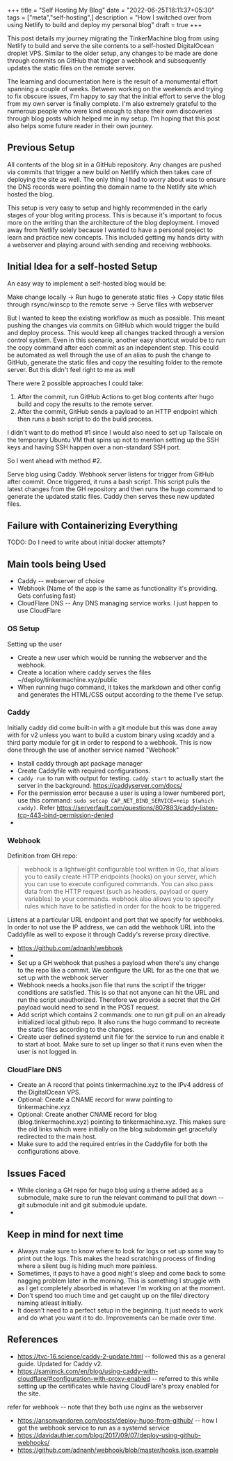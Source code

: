 +++
title = "Self Hosting My Blog"
date = "2022-06-25T18:11:37+05:30"
tags = ["meta","self-hosting",]
description = "How I switched over from using Netlify to build and deploy my personal blog"
draft = true
+++

This post details my journey migrating the TinkerMachine blog from using Netlify to build and serve the site contents to a self-hosted DigitalOcean droplet VPS. Similar to the older setup, any changes to be made are done through commits on GitHub that trigger a webhook and subsequently updates the static files on the remote server. 

The learning and documentation here is the result of a monumental effort spanning a couple of weeks. Between working on the weekends and trying to fix obscure issues, I'm happy to say that the initial effort to serve the blog from my own server is finally complete. I'm also extremely grateful to the numerous people who were kind enough to share their own discoveries through blog posts which helped me in my setup. I'm hoping that this post also helps some future reader in their own journey. 

## Previous Setup
All contents of the blog sit in a GitHub repository. Any changes are pushed via commits that trigger a new build on Netlify which then takes care of deploying the site as well. The only thing I had to worry about was to ensure the DNS records were pointing the domain name to the Netlify site which hosted the blog.

This setup is very easy to setup and highly recommended in the early stages of your blog writing process. This is because it's important to focus more on the writing than the architecture of the blog deployment. I moved away from Netlify solely because I wanted to have a personal project to learn and practice new concepts. This included getting my hands dirty with a webserver and playing around with sending and receiving webhooks.

## Initial Idea for a self-hosted Setup
An easy way to implement a self-hosted blog would be:

Make change locally -> Run hugo to generate static files -> Copy static files through rsync/winscp to the remote serve -> Serve files with webserver

But I wanted to keep the existing workflow as much as possible. This meant pushing the changes via commits on GitHub which would trigger the build and deploy process. This would keep all changes tracked through a version control system. Even in this scenario, another easy shortcut would be to run the copy command after each commit as an independent step. This could be automated as well through the use of an alias to push the change to GitHub, generate the static files and copy the resulting folder to the remote server. But this didn't feel right to me as well

There were 2 possible approaches I could take:
1.  After the commit, run GitHub Actions to get blog contents after hugo build and copy the results to the remote server.
2.  After the commit, GitHub sends a payload to an HTTP endpoint which then runs a bash script to do the build process.

I didn't want to do method #1 since I would also need to set up Tailscale on the temporary Ubuntu VM that spins up not to mention setting up the SSH keys and having SSH happen over a non-standard SSH port.

So I went ahead with method #2.

Serve blog using Caddy. Webhook server listens for trigger from GitHub after commit. Once triggered, it runs a bash script. This script pulls the latest changes from the GH repository and then runs the hugo command to generate the updated static files. Caddy then serves these new updated files.

## Failure with Containerizing Everything
TODO: Do I need to write about initial docker attempts?

## Main tools being Used
- Caddy -- webserver of choice
- Webhook (Name of the app is the same as functionality it's providing. Gets confusing fast)
- CloudFlare DNS -- Any DNS managing service works. I just happen to use CloudFlare

### OS Setup
Setting up the user
- Create a new user which would be running the webserver and the webhook. 
- Create a location where caddy serves the files ~/deploy/tinkermachine.xyz/public
- When running hugo command, it takes the markdown and other config and generates the HTML/CSS output according to the theme I've setup.

### Caddy
Initially caddy did come built-in with a git module but this was done away with for v2 unless you want to build a custom binary using xcaddy and a third party module for git in order to respond to a webhook. This is now done through the use of another service named "Webhook"

- Install caddy through apt package manager
- Create Caddyfile with required configurations.
- `caddy run` to run with output for testing. `caddy start` to actually start the server in the background. https://caddyserver.com/docs/
- For the permission error because a user is using a lower numbered port, use this command: `sudo setcap CAP_NET_BIND_SERVICE=+eip $(which caddy)`. Refer https://serverfault.com/questions/807883/caddy-listen-tcp-443-bind-permission-denied
- 

### Webhook
Definition from GH repo:

> webhook is a lightweight configurable tool written in Go, that allows you to easily create HTTP endpoints (hooks) on your server, which you can use to execute configured commands. You can also pass data from the HTTP request (such as headers, payload or query variables) to your commands. webhook also allows you to specify rules which have to be satisfied in order for the hook to be triggered.

Listens at a particular URL endpoint and port that we specify for webhooks. In order to not use the IP address, we can add the webhook URL into the Caddyfile as well to expose it through Caddy's reverse proxy directive.

- https://github.com/adnanh/webhook
- 
- Set up a GH webhook that pushes a payload when there's any change to the repo like a commit. We configure the URL for as the one that we set up with the webhook server
- Webhook needs a hooks.json file that runs the script if the trigger conditions are satisfied. This is so that not anyone can hit the URL and run the script unauthorized. Therefore we provide a secret that the GH payload would need to send in the POST request.
- Add script which contains 2 commands: one to run git pull on an already initialized local github repo. It also runs the hugo command to recreate the static files according to the changes. 
- Create user defined systemd unit file for the service to run and enable it to start at boot. Make sure to set up linger so that it runs even when the user is not logged in.


### CloudFlare DNS
- Create an A record that points tinkermachine.xyz to the IPv4 address of the DigitalOcean VPS.
- Optional: Create a CNAME record for www pointing to tinkermachine.xyz
- Optional: Create another CNAME record for blog (blog.tinkermachine.xyz) pointing to tinkermachine.xyz. This makes sure the old links which were initially on the blog subdomain get gracefully redirected to the main host.
- Make sure to add the required entries in the Caddyfile for both the configurations above.

## Issues Faced
- While cloning a GH repo for hugo blog using a theme added as a submodule, make sure to run the relevant command to pull that down -- git submodule init and git submodule update.
- 

## Keep in mind for next time
- Always make sure to know where to look for logs or set up some way to print out the logs. This makes the head scratching process of finding where a silent bug is hiding much more painless.
- Sometimes, it pays to have a good night's sleep and come back to some nagging problem later in the morning. This is something I struggle with as I get completely absorbed in whatever I'm working on at the moment.
- Don't spend too much time and get caught up on the file/ directory naming atleast initially. 
- It doesn't need to a perfect setup in the beginning. It just needs to work and do what you want it to do. Improvements can be made over time.

## References
- https://tvc-16.science/caddy-2-update.html -- followed this as a general guide. Updated for Caddy v2.
- https://samjmck.com/en/blog/using-caddy-with-cloudflare/#configuration-with-proxy-enabled -- referred to this while setting up the certificates while having CloudFlare's proxy enabled for the site.

refer for webhook -- note that they both use nginx as the webserver
- https://ansonvandoren.com/posts/deploy-hugo-from-github/ -- how I got the webhook service to run as a systemd service
- https://davidauthier.com/blog/2017/09/07/deploy-using-github-webhooks/
- https://github.com/adnanh/webhook/blob/master/hooks.json.example